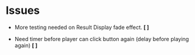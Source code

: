 # Issues

- More testing needed on Result Display fade effect. **[ ]**

- Need timer before player can click button again (delay before playing again) **[ ]**

